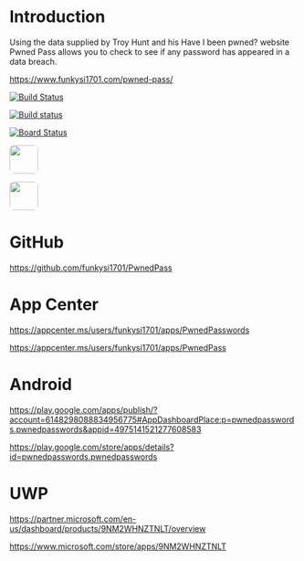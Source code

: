 
# Introduction

Using the data supplied by Troy Hunt and his Have I been pwned? website Pwned Pass allows you to check to see if any password has appeared in a data breach.

https://www.funkysi1701.com/pwned-pass/

[![Build Status](https://dev.azure.com/funkysi1701/PwnedPasswords/_apis/build/status/funkysi1701.PwnedPass?branchName=master)](https://dev.azure.com/funkysi1701/PwnedPasswords/_build/latest?definitionId=54?branchName=master)

[![Build status](https://build.appcenter.ms/v0.1/apps/b260d3e2-c314-4bf7-96b8-cbfb37799f3b/branches/master/badge)](https://appcenter.ms)

[![Board Status](https://dev.azure.com/funkysi1701/e2329829-2954-44cc-8785-ea8c96b5e378/e99d9bb9-517f-436c-81b1-2e09b5a80650/_apis/work/boardbadge/29d03555-6a29-4d27-a51b-0b56d71bfaa2)](https://dev.azure.com/funkysi1701/e2329829-2954-44cc-8785-ea8c96b5e378/_boards/board/t/e99d9bb9-517f-436c-81b1-2e09b5a80650/Microsoft.RequirementCategory)

<p><a href="https://play.google.com/store/apps/details?id=pwnedpasswords.pwnedpasswords"><img class="alignleft wp-image-2204 size-medium" src="https://www.funkysi1701.com/wp-content/uploads/2019/04/playstore-1-300x90.png" alt="" style="height: 50px;border-radius: 8px;"></a></p>
<p><a href="https://www.microsoft.com/store/apps/9NM2WHNZTNLT"><img class="alignleft wp-image-2210 size-medium" src="https://www.funkysi1701.com/wp-content/uploads/2019/04/badge-wp-300x108.png" alt="" style="height: 50px;border-radius: 8px;"></a></p>

# GitHub

https://github.com/funkysi1701/PwnedPass

# App Center

https://appcenter.ms/users/funkysi1701/apps/PwnedPasswords

https://appcenter.ms/users/funkysi1701/apps/PwnedPass

# Android

https://play.google.com/apps/publish/?account=6148298088834956775#AppDashboardPlace:p=pwnedpasswords.pwnedpasswords&appid=4975141521277608583

https://play.google.com/store/apps/details?id=pwnedpasswords.pwnedpasswords

# UWP

https://partner.microsoft.com/en-us/dashboard/products/9NM2WHNZTNLT/overview

https://www.microsoft.com/store/apps/9NM2WHNZTNLT
